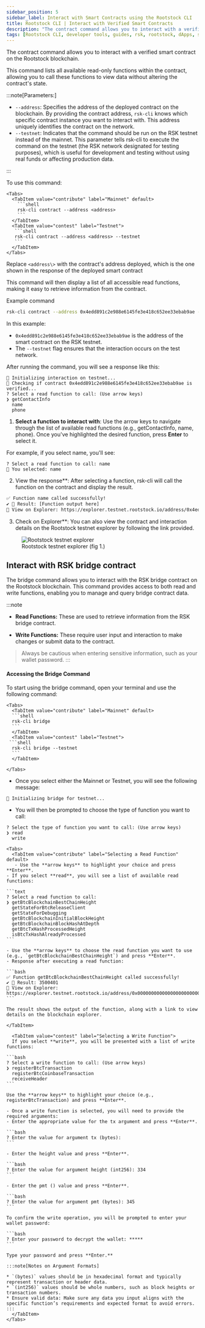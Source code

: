 ```yaml
---
sidebar_position: 5
sidebar_label: Interact with Smart Contracts using the Rootstock CLI
title: Rootstock CLI | Interact with Verified Smart Contracts
description: "The contract command allows you to interact with a verified smart contract on the Rootstock blockchain. This command lists all available read-only functions within the contract, allowing you to call these functions to view data without altering the contract's state. "
tags: [Rootstock CLI, developer tools, guides, rsk, rootstock, dApps, smart contracts, solidity, dev-environments]
---
```


The contract command allows you to interact with a verified smart contract on the Rootstock blockchain.

This command lists all available read-only functions within the contract, allowing you to call these functions to view data without altering the contract's state.

:::note[Parameters:]

* `--address`:
  Specifies the address of the deployed contract on the blockchain. By providing the contract address, `rsk-cli` knows which specific contract instance you want to interact with. This address uniquely identifies the contract on the network.
* `--testnet`:
  Indicates that the command should be run on the RSK testnet instead of the mainnet. This parameter tells rsk-cli to execute the command on the testnet (the RSK network designated for testing purposes), which is useful for development and testing without using real funds or affecting production data.

:::

To use this command:

````mdx-code-block
<Tabs>
  <TabItem value="contribute" label="Mainnet" default>
    ```shell
    rsk-cli contract --address <address>
    ```
  </TabItem>
  <TabItem value="contest" label="Testnet">
   ```shell
   rsk-cli contract --address <address> --testnet
   ```
  </TabItem>
</Tabs>
````

Replace `<address\>` with the contract's address deployed, which is the one shown in the response of the deployed smart contract

This command will then display a list of all accessible read functions, making it easy to retrieve information from the contract.

Example command

```bash
rsk-cli contract --address 0x4edd891c2e988e6145fe3e418c652ee33ebab9ae --testnet
```

In this example:

* `0x4edd891c2e988e6145fe3e418c652ee33ebab9ae` is the address of the smart contract on the RSK testnet.
* The `--testnet` flag ensures that the interaction occurs on the test network.

After running the command, you will see a response like this:

```text
🔧 Initializing interaction on testnet...
🔎 Checking if contract 0x4edd891c2e988e6145fe3e418c652ee33ebab9ae is verified...
? Select a read function to call: (Use arrow keys)
❯ getContactInfo
  name
  phone
```

1. **Select a function to interact with**: Use the arrow keys to navigate through the list of available read functions (e.g., getContactInfo, name, phone). Once you've highlighted the desired function, press **Enter** to select it.

For example, if you select name, you'll see:

```text
? Select a read function to call: name
📜 You selected: name
```

2. View the response**: After selecting a function, rsk-cli will call the function on the contract and display the result.

```bash
✅ Function name called successfully!
✔ 🔧 Result: [Function output here]
🔗 View on Explorer: https://explorer.testnet.rootstock.io/address/0x4edd891c2e988e6145fe3e418c652ee33ebab9ae
```

3. Check on Explorer**: You can also view the contract and interaction details on the Rootstock testnet explorer by following the link provided.

<figure>
<img src="/img/guides/rsk-cli/explorer.png" alt="Rootstock testnet explorer"/>
  <figcaption>Rootstock testnet explorer (fig 1.)</figcaption>
</figure>


## Interact with RSK bridge contract

The bridge command allows you to interact with the RSK bridge contract on the Rootstock blockchain. This command provides access to both read and write functions, enabling you to manage and query bridge contract data.

:::note

- **Read Functions:** These are used to retrieve information from the RSK bridge contract.

- **Write Functions:** These require user input and interaction to make changes or submit data to the contract.

> Always be cautious when entering sensitive information, such as your wallet password.
:::


#### Accessing the Bridge Command

To start using the bridge command, open your terminal and use the following command:

````mdx-code-block
<Tabs>
  <TabItem value="contribute" label="Mainnet" default>
  ```shell
  rsk-cli bridge
  ```
  </TabItem>
  <TabItem value="contest" label="Testnet">
 ```shell
  rsk-cli bridge --testnet
  ```
  </TabItem>

</Tabs>
````

- Once you select either the Mainnet or Testnet, you will see the following message:

```text
🔧 Initializing bridge for testnet...
```

- You will then be prompted to choose the type of function you want to call:

```text
? Select the type of function you want to call: (Use arrow keys)
❯ read
  write
```

````mdx-code-block
<Tabs>
  <TabItem value="contribute" label="Selecting a Read Function" default>
   - Use the **arrow keys** to highlight your choice and press **Enter**.
- If you select **read**, you will see a list of available read functions:

```text
? Select a read function to call:
❯ getBtcBlockchainBestChainHeight
  getStateForBtcReleaseClient
  getStateForDebugging
  getBtcBlockchainInitialBlockHeight
  getBtcBlockchainBlockHashAtDepth
  getBtcTxHashProcessedHeight
  isBtcTxHashAlreadyProcessed
```

- Use the **arrow keys** to choose the read function you want to use (e.g., `getBtcBlockchainBestChainHeight`) and press **Enter**.
- Response after executing a read function:

```bash
✅ Function getBtcBlockchainBestChainHeight called successfully!
✔ 🔧 Result: 3500401
🔗 View on Explorer: https://explorer.testnet.rootstock.io/address/0x0000000000000000000000000000000001000006
```

The result shows the output of the function, along with a link to view details on the blockchain explorer.

</TabItem>

  <TabItem value="contest" label="Selecting a Write Function">
  If you select **write**, you will be presented with a list of write functions:

```bash
? Select a write function to call: (Use arrow keys)
❯ registerBtcTransaction
  registerBtcCoinbaseTransaction
  receiveHeader
```

Use the **arrow keys** to highlight your choice (e.g., registerBtcTransaction) and press **Enter**.

- Once a write function is selected, you will need to provide the required arguments:
- Enter the appropriate value for the tx argument and press **Enter**.

```bash
? Enter the value for argument tx (bytes):
```

- Enter the height value and press **Enter**.

```bash
? Enter the value for argument height (int256): 334
```

- Enter the pmt () value and press **Enter**.

```bash
? Enter the value for argument pmt (bytes): 345
```

To confirm the write operation, you will be prompted to enter your wallet password:

```bash
? Enter your password to decrypt the wallet: *****
```

Type your password and press **Enter.**

:::note[Notes on Argument Formats]

* `(bytes)` values should be in hexadecimal format and typically represent transaction or header data.
* `(int256)` values should be whole numbers, such as block heights or transaction numbers.
* Ensure valid data: Make sure any data you input aligns with the specific function’s requirements and expected format to avoid errors.
:::
  </TabItem>
</Tabs>
````
